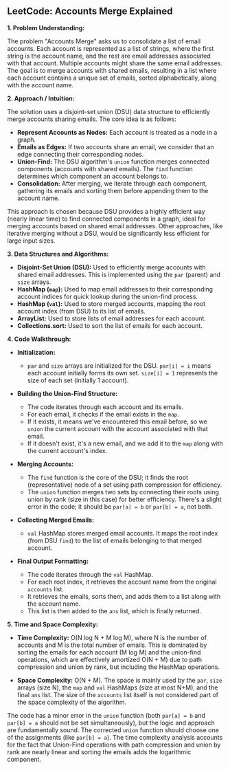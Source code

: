 ## LeetCode: Accounts Merge Explained

**1. Problem Understanding:**

The problem "Accounts Merge" asks us to consolidate a list of email accounts.  Each account is represented as a list of strings, where the first string is the account name, and the rest are email addresses associated with that account.  Multiple accounts might share the same email addresses. The goal is to merge accounts with shared emails, resulting in a list where each account contains a unique set of emails, sorted alphabetically, along with the account name.

**2. Approach / Intuition:**

The solution uses a disjoint-set union (DSU) data structure to efficiently merge accounts sharing emails.  The core idea is as follows:

* **Represent Accounts as Nodes:** Each account is treated as a node in a graph.
* **Emails as Edges:**  If two accounts share an email, we consider that an edge connecting their corresponding nodes.
* **Union-Find:** The DSU algorithm's `union` function merges connected components (accounts with shared emails). The `find` function determines which component an account belongs to.
* **Consolidation:** After merging, we iterate through each component, gathering its emails and sorting them before appending them to the account name.


This approach is chosen because DSU provides a highly efficient way (nearly linear time) to find connected components in a graph, ideal for merging accounts based on shared email addresses.  Other approaches, like iterative merging without a DSU, would be significantly less efficient for large input sizes.


**3. Data Structures and Algorithms:**

* **Disjoint-Set Union (DSU):**  Used to efficiently merge accounts with shared email addresses.  This is implemented using the `par` (parent) and `size` arrays.
* **HashMap (`map`):**  Used to map email addresses to their corresponding account indices for quick lookup during the union-find process.
* **HashMap (`val`):**  Used to store merged accounts, mapping the root account index (from DSU) to its list of emails.
* **ArrayList:** Used to store lists of email addresses for each account.
* **Collections.sort:** Used to sort the list of emails for each account.

**4. Code Walkthrough:**

* **Initialization:**
    * `par` and `size` arrays are initialized for the DSU. `par[i] = i` means each account initially forms its own set. `size[i] = 1` represents the size of each set (initially 1 account).

* **Building the Union-Find Structure:**
    * The code iterates through each account and its emails.
    * For each email, it checks if the email exists in the `map`.
    * If it exists, it means we've encountered this email before, so we `union` the current account with the account associated with that email.
    * If it doesn't exist, it's a new email, and we add it to the `map` along with the current account's index.

* **Merging Accounts:**
    * The `find` function is the core of the DSU; it finds the root (representative) node of a set using path compression for efficiency.
    * The `union` function merges two sets by connecting their roots using union by rank (size in this case) for better efficiency.  There's a slight error in the code; it should be `par[a] = b` or `par[b] = a`, not both.

* **Collecting Merged Emails:**
    * `val` HashMap stores merged email accounts.  It maps the root index (from DSU `find`) to the list of emails belonging to that merged account.

* **Final Output Formatting:**
    * The code iterates through the `val` HashMap.
    * For each root index, it retrieves the account name from the original `accounts` list.
    * It retrieves the emails, sorts them, and adds them to a list along with the account name.
    * This list is then added to the `ans` list, which is finally returned.

**5. Time and Space Complexity:**

* **Time Complexity:**  O(N log N + M log M), where N is the number of accounts and M is the total number of emails. This is dominated by sorting the emails for each account (M log M) and the union-find operations, which are effectively amortized O(N + M) due to path compression and union by rank, but including the HashMap operations.


* **Space Complexity:** O(N + M).  The space is mainly used by the `par`, `size` arrays (size N), the `map` and `val` HashMaps (size at most N+M), and the final `ans` list.  The size of the `accounts` list itself is not considered part of the space complexity of the algorithm.


The code has a minor error in the `union` function (both `par[a] = b` and `par[b] = a` should not be set simultaneously), but the logic and approach are fundamentally sound.  The corrected `union` function should choose one of the assignments (like `par[b] = a`). The time complexity analysis accounts for the fact that Union-Find operations with path compression and union by rank are nearly linear and sorting the emails adds the logarithmic component.
